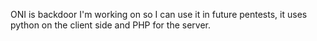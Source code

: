 ONI is backdoor I'm working on so I can use it in future pentests, it uses python on the client side and PHP for the server.
